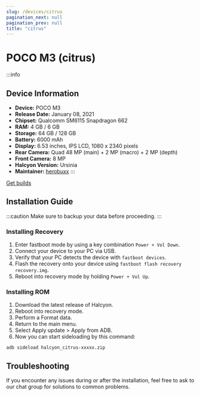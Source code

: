 ```yaml
---
slug: /devices/citrus
pagination_next: null
pagination_prev: null
title: "citrus"
---
```


# POCO M3 (citrus)
:::info
## Device Information

- **Device:** POCO M3
- **Release Date:** January 08, 2021
- **Chipset:** 	Qualcomm SM6115 Snapdragon 662
- **RAM:** 4 GB / 6 GB
- **Storage:** 64 GB / 128 GB
- **Battery:** 6000 mAh
- **Display:** 6.53 inches, IPS LCD, 1080 x 2340 pixels
- **Rear Camera:** Quad 48 MP (main) + 2 MP (macro) + 2 MP (depth)
- **Front Camera:** 8 MP
- **Halcyon Version:** Ursinia
- **Maintainer:** [herobuxx](https://github.com/herobuxx)
:::

<a href="https://www.pling.com/p/2058150/" class="button button--primary">Get builds</a>

## Installation Guide
:::caution
Make sure to backup your data before proceeding.
:::

### Installing Recovery
1. Enter fastboot mode by using a key combination `Power + Vol Down`.
2. Connect your device to your PC via USB.
4. Verify that your PC detects the device with `fastboot devices`.
5. Flash the recovery onto your device using `fastboot flash recovery recovery.img`.
6. Reboot into recovery mode by holding `Power + Vol Up`.

### Installing ROM
1. Download the latest release of Halcyon.
2. Reboot into recovery mode.
3. Perform a Format data.
4. Return to the main menu.
5. Select Apply update > Apply from ADB.
6. Now you can start sideloading by this command:
```
adb sideload halcyon_citrus-xxxxx.zip
```

## Troubleshooting

If you encounter any issues during or after the installation, feel free to ask to our chat group for solutions to common problems.
